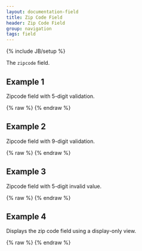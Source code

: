 ```yaml
---
layout: documentation-field
title: Zip Code Field
header: Zip Code Field
group: navigation
tags: field
---
```

{% include JB/setup %}


The ```zipcode``` field.


## Example 1
Zipcode field with 5-digit validation.
<div id="field1"> </div>
{% raw %}
<script type="text/javascript" id="field1-script">
$("#field1").alpaca({
    "data": "53221",
    "options": {
        "type": "zipcode",
        "format": "five"
    }
});
</script>
{% endraw %}


## Example 2
Zipcode field with 9-digit validation.
<div id="field2"> </div>
{% raw %}
<script type="text/javascript" id="field2-script">
$("#field2").alpaca({
    "data": "53221",
    "options": {
        "type": "zipcode",
        "format": "nine"
    }
});
</script>
{% endraw %}


## Example 3
Zipcode field with 5-digit invalid value.
<div id="field3"> </div>
{% raw %}
<script type="text/javascript" id="field3-script">
$("#field3").alpaca({
    "data": "BOOYA",
    "options": {
        "type": "zipcode",
        "format": "five"
    }
});
</script>
{% endraw %}


## Example 4
Displays the zip code field using a display-only view.
<div id="field4"></div>
{% raw %}
<script type="text/javascript" id="field4-script">
$("#field4").alpaca({
    "data": "53221",
    "options": {
        "type": "zipcode",
        "format": "five",
        "label": "Zip Code"
    },
    "view": "bootstrap-display"
});
</script>
{% endraw %}
